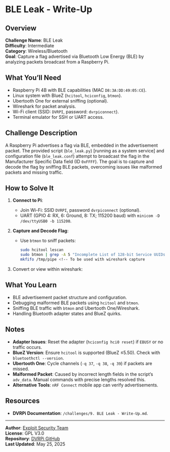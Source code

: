 # BLE Leak - Write-Up

## Overview
**Challenge Name**: BLE Leak  
**Difficulty**: Intermediate  
**Category**: Wireless/Bluetooth  
**Goal**: Capture a flag advertised via Bluetooth Low Energy (BLE) by analyzing packets broadcast from a Raspberry Pi.

## What You’ll Need
- Raspberry Pi 4B with BLE capabilities (MAC `D8:3A:DD:49:05:CE`).
- Linux system with BlueZ (`hcitool`, `hciconfig`, `btmon`).
- Ubertooth One for external sniffing (optional).
- Wireshark for packet analysis.
- Wi-Fi client (SSID: `DVRPI`, password: `dvrpiconnect`).
- Terminal emulator for SSH or UART access.

## Challenge Description
A Raspberry Pi advertises a flag via BLE, embedded in the advertisement packet. The provided script (`ble_leak.py`) [running as a system service] and configuration file (`ble_leak.conf`) attempt to broadcast the flag in the Manufacturer Specific Data field (ID `0xFFFF`). The goal is to capture and decode the flag by sniffing BLE packets, overcoming issues like malformed packets and missing traffic.

## How to Solve It
1. **Connect to Pi**:
   - Join Wi-Fi: SSID `DVRPI`, password `dvrpiconnect` (optional).
   - UART (GPIO 4: RX, 6: Ground, 8: TX; 115200 baud) with `minicom -D /dev/ttyUSB0 -b 115200`.

2. **Capture and Decode Flag**:
   
   - Use `btmon` to sniff packets:
     
     ```bash
     sudo hcitool lescan
     sudo btmon | grep -A 5 "Incomplete List of 128-bit Service UUIDs"
     mkfifo /tmp/pipe <!-- To be used with wireshark capture
     ```

3. Convert or view within wireshark:

## What You Learn
- BLE advertisement packet structure and configuration.
- Debugging malformed BLE packets using `hcitool` and `btmon`.
- Sniffing BLE traffic with `btmon` and Ubertooth One/Wireshark.
- Handling Bluetooth adapter states and BlueZ quirks.

## Notes
- **Adapter Issues**: Reset the adapter (`hciconfig hci0 reset`) if `EBUSY` or no traffic occurs.
- **BlueZ Version**: Ensure `hcitool` is supported (BlueZ ≤5.50). Check with `bluetoothctl --version`.
- **Ubertooth One**: Cycle channels (`-q 37`, `-q 38`, `-q 39`) if packets are missed.
- **Malformed Packet**: Caused by incorrect length fields in the script’s `adv_data`. Manual commands with precise lengths resolved this.
- **Alternative Tools**: `nRF Connect` mobile app can verify advertisements.

## Resources
- **DVRPi Documentation**: `/challenges/9. BLE Leak - Write-Up.md`.
  
---

**Author**: [Exploit Security Team](https://www.exploitsecurity.io)  
**License**: GPL V3.0  
**Repository**: [DVRPi GitHub](https://github.com/exploitsecurityio/DVRPi)  
**Last Updated**: May 25, 2025
